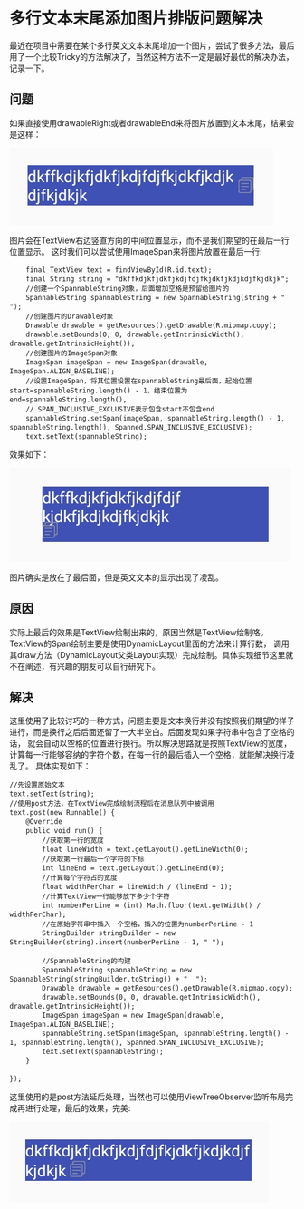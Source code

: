 # 多行文本末尾添加图片排版问题解决
最近在项目中需要在某个多行英文文本末尾增加一个图片，尝试了很多方法，最后用了一个比较Tricky的方法解决了，当然这种方法不一定是最好最优的解决办法，记录一下。
## 问题
如果直接使用drawableRight或者drawableEnd来将图片放置到文本末尾，结果会是这样：

![](img/drawable_padding.png)

图片会在TextView右边竖直方向的中间位置显示，而不是我们期望的在最后一行位置显示。
这时我们可以尝试使用ImageSpan来将图片放置在最后一行:

        final TextView text = findViewById(R.id.text);
        final String string = "dkffkdjkfjdkfjkdjfdjfkjdkfjkdjkdjfkjdkjk";
        //创建一个SpannableString对象，后面增加空格是预留给图片的
        SpannableString spannableString = new SpannableString(string + "  ");
        //创建图片的Drawable对象
        Drawable drawable = getResources().getDrawable(R.mipmap.copy);
        drawable.setBounds(0, 0, drawable.getIntrinsicWidth(), drawable.getIntrinsicHeight());
        //创建图片的ImageSpan对象
        ImageSpan imageSpan = new ImageSpan(drawable, ImageSpan.ALIGN_BASELINE);
        //设置ImageSpan，将其位置设置在spannableString最后面，起始位置start=spannableString.length() - 1，结束位置为end=spannableString.length(),
        // SPAN_INCLUSIVE_EXCLUSIVE表示包含start不包含end
        spannableString.setSpan(imageSpan, spannableString.length() - 1, spannableString.length(), Spanned.SPAN_INCLUSIVE_EXCLUSIVE);
        text.setText(spannableString);

效果如下：

![](img/image_span.png)

图片确实是放在了最后面，但是英文文本的显示出现了凌乱。
## 原因
实际上最后的效果是TextView绘制出来的，原因当然是TextView绘制咯。TextView的Span绘制主要是使用DynamicLayout里面的方法来计算行数，
调用其draw方法（DynamicLayout父类Layout实现）完成绘制。具体实现细节这里就不在阐述，有兴趣的朋友可以自行研究下。

## 解决
这里使用了比较讨巧的一种方式，问题主要是文本换行并没有按照我们期望的样子进行，而是换行之后后面还留了一大半空白。后面发现如果字符串中包含了空格的话，
就会自动以空格的位置进行换行。所以解决思路就是按照TextView的宽度，计算每一行能够容纳的字符个数，在每一行的最后插入一个空格，就能解决换行凌乱了。
具体实现如下：

    //先设置原始文本
    text.setText(string);
    //使用post方法，在TextView完成绘制流程后在消息队列中被调用
    text.post(new Runnable() {
        @Override
        public void run() {
            //获取第一行的宽度
            float lineWidth = text.getLayout().getLineWidth(0);
            //获取第一行最后一个字符的下标
            int lineEnd = text.getLayout().getLineEnd(0);
            //计算每个字符占的宽度
            float widthPerChar = lineWidth / (lineEnd + 1);
            //计算TextView一行能够放下多少个字符
            int numberPerLine = (int) Math.floor(text.getWidth() / widthPerChar);
            //在原始字符串中插入一个空格，插入的位置为numberPerLine - 1
            StringBuilder stringBuilder = new StringBuilder(string).insert(numberPerLine - 1, " ");

            //SpannableString的构建
            SpannableString spannableString = new SpannableString(stringBuilder.toString() + "  ");
            Drawable drawable = getResources().getDrawable(R.mipmap.copy);
            drawable.setBounds(0, 0, drawable.getIntrinsicWidth(), drawable.getIntrinsicHeight());
            ImageSpan imageSpan = new ImageSpan(drawable, ImageSpan.ALIGN_BASELINE);
            spannableString.setSpan(imageSpan, spannableString.length() - 1, spannableString.length(), Spanned.SPAN_INCLUSIVE_EXCLUSIVE);
            text.setText(spannableString);
        }

    });

这里使用的是post方法延后处理，当然也可以使用ViewTreeObserver监听布局完成再进行处理，最后的效果，完美:

![](img/space_insert.png)